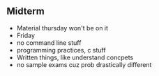 ## Midterm
- Material thursday won't be on it
- Friday
- no command line stuff
- programming practices, c stuff
- Written things, like understand concpets
- no sample exams cuz prob drastically different

